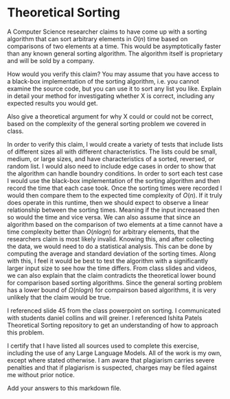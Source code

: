 # Theoretical Sorting

A Computer Science researcher claims to have come up with a sorting algorithm
that can sort arbitrary elements in $O(n)$ time based on comparisons of two
elements at a time. This would be asymptotically faster than any known general
sorting algorithm. The algorithm itself is proprietary and will be sold by a
company.

How would you verify this claim? You may assume that you have access to a
black-box implementation of the sorting algorithm, i.e. you cannot examine the
source code, but you can use it to sort any list you like. Explain in detail
your method for investigating whether X is correct, including any expected
results you would get.

Also give a theoretical argument for why X could or could not be correct, based
on the complexity of the general sorting problem we covered in class.

In order to verify this claim, I would create a variety of tests that include lists of different sizes all with different characteristics. The lists could be small, medium, or large sizes, and have characteristics of a sorted, reversed, or random list. I would also need to include edge cases in order to show that the algorithm can handle boundry conditions. In order to sort each test case I would use the black-box implementation of the sorting algorithm and then record the time that each case took. Once the sorting times were recorded I would then compare them to the expected time complexity of $O(n)$. If it truly does operate in this runtime, then we should expect to observe a linear relationship between the sorting times. Meaning if the input increased then so would the time and vice versa. We can also assume that since an algorithm based on the comparison of two elements at a time cannot have a time complexity better than $O(nlogn)$ for arbitrary elements, that the researchers claim is most likely invalid. Knowing this, and after collecting the data, we would need to do a statistical analysis. This can be done by computing the average and standard deviation of the sorting times. Along with this, I feel it would be best to test the algorithm with a significantly larger input size to see how the time differs. From class slides and videos, we can also explain that the claim contradicts the theoretical lower bound for comparison based sorting algorithms. Since the general sorting problem has a lower bound of $\Omega(nlogn)$ for compairson based algorithms, it is very unlikely that the claim would be true. 

I referenced slide 45 from the class powerpoint on sorting. I communicated with students daniel collins and will greiner. I referenced Ishita Patels Theoretical Sorting repository to get an understanding of how to approach this problem. 

I certify that I have listed all sources used to complete this exercise, including the use
of any Large Language Models. All of the work is my own, except where stated
otherwise. I am aware that plagiarism carries severe penalties and that if plagiarism is
suspected, charges may be filed against me without prior notice.

Add your answers to this markdown file.
